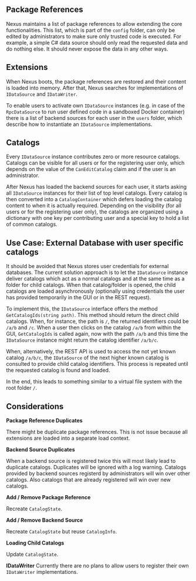 ## Package References

Nexus maintains a list of package references to allow extending the core functionalities. This list, which is part of the `config` folder, can only be edited by administrators to make sure only trusted code is executed. For example, a simple C# data source should only read the requested data and do nothing else. It should never expose the data in any other ways.

## Extensions

When Nexus boots, the package references are restored and their content is loaded into memory. After that, Nexus searches for implementations of `IDataSource` and `IDataWriter`.

To enable users to activate own `IDataSource` instances (e.g. in case of the `RpcDataSource` to run user defined code in a sandboxed Docker container) there is a list of backend sources for each user in the `users` folder, which describe how to instantiate an `IDataSource` implementations.

## Catalogs

Every `IDataSource` instance contributes zero or more resource catalogs. Catalogs can be visible for all users or for the registering user only, which depends on the value of the `CanEditCatalog` claim and if the user is an administrator.

After Nexus has loaded the backend sources for each user, it starts asking all `IDataSource` instances for their list of top level catalogs. Every catalog is then converted into a `CatalogContainer` which defers loading the catalog content to when it is actually required. Depending on the visibility (for all users or for the registering user only), the catalogs are organized using a dictionary with one key per contributing user and a special key to hold a list of common catalogs.

## Use Case: External Database with user specific catalogs

It should be avoided that Nexus stores user credentials for external databases. The current solution approach is to let the `IDataSource` instance deliver catalogs which act as a normal catalogs and at the same time as a folder for child catalogs. When that catalog/folder is opened, the child catalogs are loaded asynchronously (optionally using credentials the user has provided temporarily in the GUI or in the REST request).

To implement this, the `IDataSource` interface offers the method `GetCatalogIds(string path)`. This method should return the direct child catalogs. When, for instance, the path is `/`, the returned identifiers could be `/a/b` and `/c`. When a user then clicks on the catalog `/a/b` from within the GUI, `GetCatalogIds` is called again, now with the path `/a/b` and this time the `IDataSource` instance might return the catalog identifier `/a/b/c`.

When, alternatively, the REST API is used to access the not yet known catalog `/a/b/c`, the `IDataSource` of the next higher known catalog is consulted to provide child catalog identifiers. This process is repeated until the requested catalog is found and loaded.

In the end, this leads to something similar to a virtual file system with the root folder `/`.

## Considerations

**Package Reference Duplicates**

There might be duplicate package references. This is not issue because all extensions are loaded into a separate load context.

**Backend Source Duplicates**

When a backend source is registered twice this will most likely lead to duplicate catalogs. Duplicates will be ignored with a log warning. Catalogs provided by backend sources registerd by administrators will win over other catalogs. Also catalogs that are already registered will win over new catalogs.

**Add / Remove Package Reference**

Recreate `CatalogState`.

**Add / Remove Backend Source**

Recreate `CatalogState` but reuse `CatalogInfo`.

**Loading Child Catalogs**

Update `CatalogState`.

**IDataWriter**
Currently there are no plans to allow users to register their own `IDataWriter` implementations.
